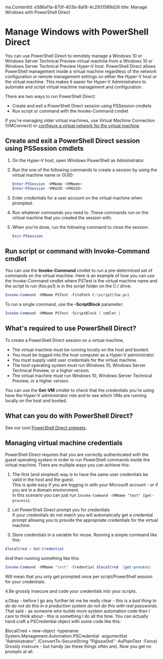 ms.ContentId: e586a11a-870f-403b-8af8-4c2931589d26
title: Manage Windows with PowerShell Direct 

# Manage Windows with PowerShell Direct #
You can use PowerShell Direct to remotely manage a Windows 10 or Windows Server Technical Preview virtual machine from a Windows 10 or Windows Server Technical Preview Hyper-V host. PowerShell Direct allows PowerShell management inside a virtual machine regardless of the network configuration or remote management settings on either the Hyper-V host or the virtual machine. This makes it easier for Hyper-V Administrators to automate and script virtual machine management and configuration.

There are two ways to run PowerShell Direct:  
* Create and exit a PowerShell Direct session using PSSession cmdlets
* Run script or command with the Invoke-Command cmdlet

If you're managing older virtual machines, use Virtual Machine Connection (VMConnect) or [configure a virtual network for the virtual machine](http://technet.microsoft.com/library/cc816585.aspx). 

## Create and exit a PowerShell Direct session using PSSession cmdlets
1. On the Hyper-V host, open Windows PowerShell as Administrator.

2. Run the one of the following commands to create a session by using the virtual machine name or GUID:
     
    ``` PowerShell
	Enter-PSSession -VMName <VMName>
    Enter-PSSession -VMGUID <VMGUID>
	```

3. Enter credentials for a user account on the virtual machine when prompted.
4. Run whatever commands you need to. These commands run on the virtual machine that you created the session with.
5. When you're done, run the following command to close the session:

    ``` PowerShell
	Exit-PSSession 
	``` 

## Run script or command with Invoke-Command cmdlet

You can use the **Invoke-Command** cmdlet to run a pre-determined set of commands on the virtual machine. Here is an example of how you can use the Invoke-Command cmdlet where PSTest is the virtual machine name and the script to run (foo.ps1) is in the script folder on the C:/ drive:

 ``` PowerShell
 Invoke-Command -VMName PSTest -FilePath C:\script\foo.ps1 
 ```

To run a single command, use the **-ScriptBlock** parameter:

 ``` PowerShell
 Invoke-Command -VMName PSTest -ScriptBlock { cmdlet } 
 ```

## What's required to use PowerShell Direct?
To create a PowerShell Direct session on a virtual machine,
* The virtual machine must be running locally on the host and booted. 
* You must be logged into the host computer as a Hyper-V administrator.
* You must supply valid user credentials for the virtual machine.
* The host operating system must run Windows 10, Windows Server Technical Preview, or a higher version.  
* The virtual machine must run Windows 10, Windows Server Technical Preview, or a higher version.  

You can use the **Get-VM** cmdlet to check that the credentials you're using have the Hyper-V administrator role and to see which VMs are running locally on the host and booted.

## What can you do with PowerShell Direct?

See our cool [PowerShell Direct snippets](../develop/powershell_snippets.md). 

## Managing virtual machine credentials
PowerShell Direct requires that you are correctly authenticated with the guest operating system in order to run PowerShell commands inside the virtual machine.  There are multiple ways you can achieve this:

1. The first (and simplest) way is to have the same user credentials be valid in the host and the guest.  
  This is quite easy if you are logging in with your Microsoft account - or if you are in a domain environment.  
  In this scenario you can just run `Invoke-Command -VMName "test" {get-process}`.

2. Let PowerShell Direct prompt you for credentials  
  If your credentials do not match you will automatically get a credential prompt allowing you to provide the appropriate credentials for the virtual machine.

3. Store credentials in a variable for reuse.
  Running a simple command like this:  
  ``` PowerShell
  $localCred = Get-Credential
   ```
  And then running something like this:
  ``` PowerShell
  Invoke-Command -VMName "test" -Credential $localCred  {get-process} 
  ```
  Will mean that you only get prompted once per script/PowerShell session for your credentials.

 
4.Be grossly insecure and code your credentials into your scripts.
 
a.Okay - before I go any further let me be really clear - this is a *bad thing to do* *do not do this in a production system* *do not do this with real passwords*.  That said - as someone who builds more system automation code than I care to think about - this is something I do all the time.  You can actually hand craft a PSCredential object with some code like this:

$localCred = new-object -typename System.Management.Automation.PSCredential -argumentlist "Administrator", (ConvertTo-SecureString "P@ssw0rd" -AsPlainText -Force) 
Grossly insecure - but handy (as these things often are).  Now you get no prompts at all. 









	


	
	





